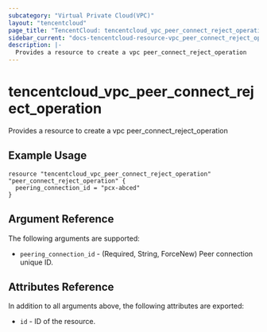 ```yaml
---
subcategory: "Virtual Private Cloud(VPC)"
layout: "tencentcloud"
page_title: "TencentCloud: tencentcloud_vpc_peer_connect_reject_operation"
sidebar_current: "docs-tencentcloud-resource-vpc_peer_connect_reject_operation"
description: |-
  Provides a resource to create a vpc peer_connect_reject_operation
---
```


# tencentcloud_vpc_peer_connect_reject_operation

Provides a resource to create a vpc peer_connect_reject_operation

## Example Usage

```hcl
resource "tencentcloud_vpc_peer_connect_reject_operation" "peer_connect_reject_operation" {
  peering_connection_id = "pcx-abced"
}
```

## Argument Reference

The following arguments are supported:

* `peering_connection_id` - (Required, String, ForceNew) Peer connection unique ID.

## Attributes Reference

In addition to all arguments above, the following attributes are exported:

* `id` - ID of the resource.



